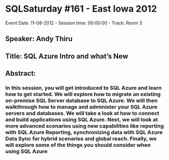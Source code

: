 # SQLSaturday #161 - East Iowa 2012
Event Date: 11-08-2012 - Session time: 00:00:00 - Track: Room 3
## Speaker: Andy Thiru
## Title: SQL Azure Intro and what’s New
## Abstract:
### In this session, you will get introduced to SQL Azure and learn how to get started. We will explore how to migrate an existing on-premise SQL Server database to SQL Azure. We will then walkthrough how to manage and administer your SQL Azure servers and databases. We will take a look at how to connect and build applications using SQL Azure. Next, we will look at more advanced scenarios using new capabilities like reporting with SQL Azure Reporting, synchronizing data with SQL Azure Data Sync for hybrid scenarios and global reach. Finally, we will explore some of the things you should consider when using SQL Azure
